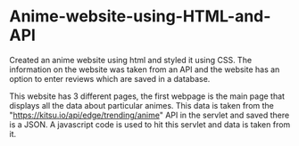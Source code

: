 # Anime-website-using-HTML-and-API
Created an anime website using html and styled it using CSS. The information on the website was taken from an API and the website has an option to enter reviews which are saved in a database.

This website has 3 different pages, the first webpage is the main page that displays all the data about particular animes. This data is taken from the "https://kitsu.io/api/edge/trending/anime" API in the servlet and saved there is a JSON. A javascript code is used to hit this servlet and data is taken from it. 

